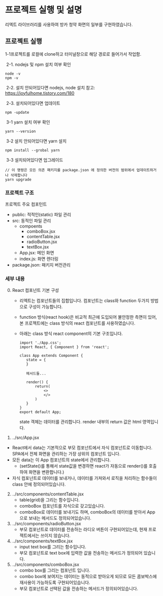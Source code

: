 # 프로젝트 실행 및 설명

리엑트 라이브러리를 사용하여 방카 청약 화면의 일부를 구현하였습니다.



## 프로젝트 실행

1-1프로젝트를 로컬에 clone하고  터미널창으로 해당 경로로 들어가서 작업함.



​	2-1. nodejs 및 npm 설치 여부 확인

```npm 
node -v
npm -v
```

​	2-2. 설치 안되어있다면 nodejs, node 설치
참고: https://joyfulhome.tistory.com/180

​	2-3. 설치되어있다면 업데이트

```npm -update
npm -update
```



​	3-1 yarn 설치 여부 확인

```yarn -version
yarn --version
```

​	3-2 설치 안되어있다면 yarn 설치

```npm install --grobal yarn
npm install --grobal yarn
```

​	3-3 설치되어있다면 업그레이드

```yarn upgrade
// 이 명령은 모든 의존 패키지를 package.json 에 정의한 버전의 범위에서 업데이트하거나 삭제합니다
yarn upgrade
```



### 프로젝트 구조

프로젝트 주요 컴포턴트

- public: 적적인(static) 파일 관리 
- src: 동적인 파일 관리
  - compoents
    - comboBox.jsx
    - contentTable.jsx
    - radioButton.jsx
    - textBox.jsx
  - App.jsx: 메인 화면
  - index.js: 화면 렌더링
- package.json: 패키지 버전관리



### 세부 내용

0. React 컴포넌트 기본 구성

   - 리엑트는 컴포넌트들의 집합입니다. 컴포넌트는 class와 function 두가지 방법으로 구성이 가능합니다. 

   - function 방식(react hook)은 비교적 최근에 도입되어 불안정한 측면이 있어, 본 프로젝트에는 class 방식의 react 컴포넌트를 사용하였습니다. 

   - 아래는 class 방식 react component의 기본 구조입니다.

     ```
     import './App.css';
     import React, { Component } from 'react';
     
     class App extends Component {
     	state = {
     	}
     	
     	메서드들...
     	
     	render() {
     		return(
     			<>
     			</>
     		) 
     	}
     }
     export default App;
     ```

     state 객체는 데이터를 관리합니다. 
     render 내부의 return 값은 html 영역입니다.

1.  ../src/App.jsx
   - React에서 data는 기본적으로 부모 컴포넌트에서 자식 컴포넌트로 이동합니다. SPA에서 전체 화면을 관리하는 가장 상위의 컴포넌트 입니다.
   - 모든 data는 이 App 컴포넌트의 state에서 관리합니다. 
     - (setState()를 통해서 state값을 변경하면 react가 자동으로 render()를 호출하여 화면을 변환합니다.)
   - 자식 컴포넌트로 데이터를 보내거나, 데이터를 가져와서 로직을 처리하는 함수들이 class 안에 정의되어있습니다.
2. ../src/components/contentTable.jsx
   - table(grid)을 그리는 함수입니다. 
   - comboBox 컴포넌트를 자식으로 갖고있습니다.
   - comboBox로 데이터를 보내기도 하며, comboBox의 데이터를 받아서 App으로 보내는 메서드도 정의되어있습니다.
3. ../src/components/radioButton.jsx
   - 부모 컴포넌트로 데이터를 전송하는 라디오 버튼이 구현되어있는데, 현재 프로젝트에서는 쓰이지 않습니다.
4. ../src/components/textBox.jsx
   - input text box를 그리는 함수입니다.
   - 부모 컴포넌트로 text box에 입력한 값을 전송하는 메서드가 정의되어 있습니다.
5. ../src/components/comboBox.jsx
   - combo box를 그리는 컴포넌트 입니다.
   - combo box에 보여지는 데이터는 동적으로 받아오게 되므로 모든 콤보박스에 재사용이 가능하도록 구현되어있습니다.
   - 부모 컴포넌트로 선택된 값을  전송하는 메서드가 정의되어있습니다.

